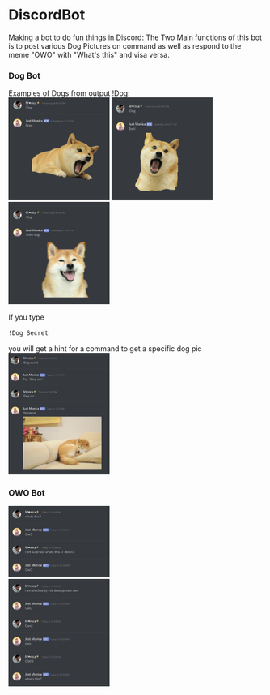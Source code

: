 
# DiscordBot
Making a bot to do fun things in Discord:
The Two Main functions of this bot is to post various Dog Pictures on command as well as respond to the meme "OWO" with "What's this" and visa versa.<br/>

### Dog Bot<br/>
Examples of Dogs from output !Dog:<br/>
<img src="./images/DogDemo1.png" width="200">
<img src="./images/DogDemo2.png" width="200">
<img src="./images/DogDemo3.png" width="200"><br/>

If you type 
```sh
!Dog Secret
``` 
you will get a hint for a command to get a specific dog pic<br/>
<img src="./images/DogDemo4.png" width="200">

### OWO Bot<br/>
<img src="./images/OwOdemo1.png" width="200"><br/>
<img src="./images/OwOdemo2.png" width="200"><br/>
